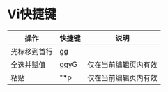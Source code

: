 # Vi快捷键

| 操作 | 快捷键 | 说明 |
| --- | --- | --- |
| 光标移到首行 | gg |  |
| 全选并赋值 | ggyG | 仅在当前编辑页内有效 |
| 粘贴 | "\*p | 仅在当前编辑页内有效 |
